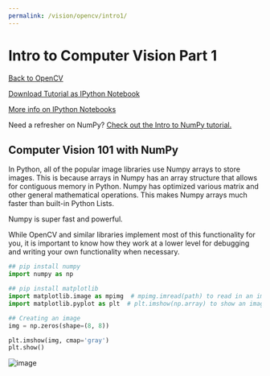 ```yaml
---
permalink: /vision/opencv/intro1/
---
```


# Intro to Computer Vision Part 1

[Back to OpenCV](/docs/vision/opencv)

[Download Tutorial as IPython Notebook]()

[More info on IPython Notebooks]()

Need a refresher on NumPy? [Check out the Intro to NumPy tutorial.](/docs/vision/numpy/intro/)


## Computer Vision 101 with NumPy

In Python, all of the popular image libraries use Numpy arrays to store images. This is because arrays in Numpy has an array structure that allows for contiguous memory in Python. Numpy has optimized various matrix and other general mathematical operations. This makes Numpy arrays much faster than built-in Python Lists.

Numpy is super fast and powerful.

While OpenCV and similar libraries implement most of this functionality for you, it is important to know how they work at a lower level for debugging and writing your own functionality when necessary.

```python
## pip install numpy
import numpy as np

## pip install matplotlib
import matplotlib.image as mpimg  # mpimg.imread(path) to read in an image
import matplotlib.pyplot as plt  # plt.imshow(np.array) to show an image
```

```python
## Creating an image
img = np.zeros(shape=(8, 8))

plt.imshow(img, cmap='gray')
plt.show()
```

![image](/docs/assets/__results___2_0.png)

